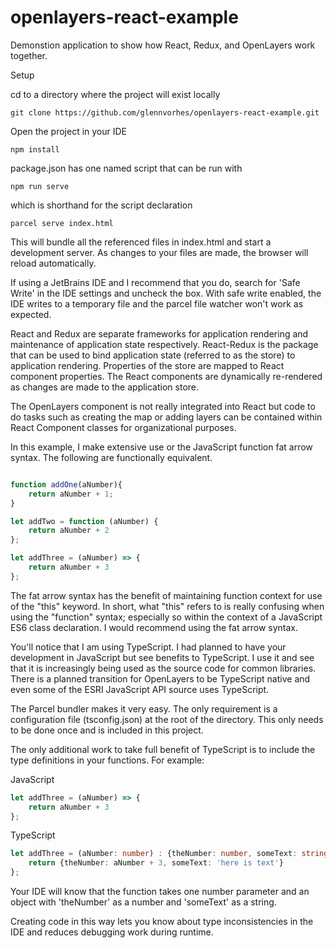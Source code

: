 # openlayers-react-example

Demonstion application to show how React, Redux, and OpenLayers
work together.

Setup

cd to a directory where the project will exist locally

```
git clone https://github.com/glennvorhes/openlayers-react-example.git
```

Open the project in your IDE

```
npm install
```

package.json has one named script that can be run with

```
npm run serve
```

which is shorthand for the script declaration

```
parcel serve index.html
```

This will bundle all the referenced files in index.html and start a 
development server.  As changes to your files are made, the browser
will reload automatically.

If using a JetBrains IDE and I recommend that you do, search for 'Safe Write'
in the IDE settings and uncheck the box.  With safe write enabled, the IDE writes
to a temporary file and the parcel file watcher won't work as expected.  



React and Redux are separate frameworks for application rendering and 
maintenance of application state respectively.  React-Redux is the package
that can be used to bind application state (referred to as the store) to 
application rendering.  Properties of the store are mapped to React component
properties.  The React components are dynamically re-rendered as changes 
are made to the application store. 

The OpenLayers component is not really integrated into React but code
to do tasks such as creating the map or adding layers can be contained
within React Component classes for organizational purposes.

In this example, I make extensive use or the JavaScript function fat
arrow syntax.  The following are functionally equivalent.

```javascript

function addOne(aNumber){
    return aNumber + 1;
}

let addTwo = function (aNumber) {
    return aNumber + 2
};

let addThree = (aNumber) => {
    return aNumber + 3
};
````

The fat arrow syntax has the benefit of maintaining function context for 
use of the "this" keyword.  In short, what "this" refers to is really confusing
when using the "function" syntax; especially so within the context of a 
JavaScript ES6 class declaration.  I would recommend using the fat arrow syntax.

You'll notice that I am using TypeScript.  I had planned to have your 
development in JavaScript but see benefits to TypeScript.  I use it and see
that it is increasingly being used as the source code for common libraries.
There is a planned transition for OpenLayers to be TypeScript native and even
some of the ESRI JavaScript API source uses TypeScript.

The Parcel bundler makes it very easy.  The only requirement is a configuration
file (tsconfig.json) at the root of the directory.  This only needs to be done 
once and is included in this project.     

The only additional work to take full benefit of TypeScript is to include
the type definitions in your functions.  For example:

JavaScript
```javascript
let addThree = (aNumber) => {
    return aNumber + 3
};
```

TypeScript
```typescript
let addThree = (aNumber: number) : {theNumber: number, someText: string} => {
    return {theNumber: aNumber + 3, someText: 'here is text'}
};
```

Your IDE will know that the function takes one number parameter and an object 
with 'theNumber' as a number and 'someText' as a string.  

Creating code in this way lets you know about type inconsistencies
in the IDE and reduces debugging work during runtime.



